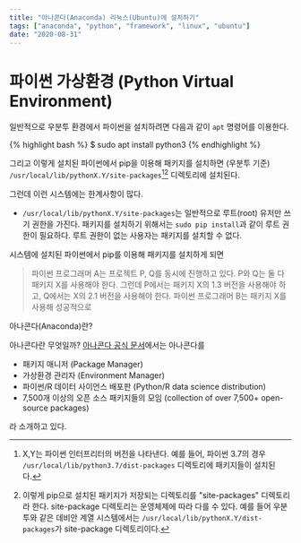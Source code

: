 ```yaml
---
title: "아나콘다(Anaconda) 리눅스(Ubuntu)에 설치하기"
tags: ["anaconda", "python", "framework", "linux", "ubuntu"]
date: "2020-08-31"
---
```


# 파이썬 가상환경 (Python Virtual Environment)

일반적으로 우분투 환경에서 파이썬을 설치하려면 다음과 같이 `apt` 명령어를 이용한다.

{% highlight bash %}
$ sudo apt install python3
{% endhighlight %}

그리고 이렇게 설치된 파이썬에서 pip을 이용해 패키지를 설치하면 (우분투 기준) `/usr/local/lib/pythonX.Y/site-packages`[^1][^2] 디렉토리에 설치된다.

[^1]: X,Y는 파이썬 인터프리터의 버전을 나타낸다. 예를 들어, 파이썬 3.7의 경우 `/usr/local/lib/python3.7/dist-packages` 디렉토리에 패키지들이 설치된다.
[^2]: 이렇게 pip으로 설치된 패키지가 저장되는 디렉토리를 "site-packages" 디렉토리라 한다. site-package 디렉토리는 운영체제에 따라 다를 수 있다. 예를 들어 우분투와 같은 데비안 계열 시스템에서는 `/usr/local/lib/pythonX.Y/dist-packages`가 site-package 디렉토리이다. 

그런데 이런 시스템에는 한계사항이 많다.

- `/usr/local/lib/pythonX.Y/site-packages`는 일반적으로 루트(root) 유저만 쓰기 권한을 가진다. 패키지를 설치하기 위해서는 `sudo pip install`과 같이 루트 권한이 필요하다. 루트 권한이 없는 사용자는 패키지를 설치할 수 없다.


시스템에 설치된 파이썬에서 pip를 이용해 패키지를 설치하게 되면                                                  

> 파이썬 프로그래머 A는 프로젝트 P, Q를 동시에 진행하고 있다. P와 Q는 둘 다 패키지 X를 사용해야 한다. 그런데 P에서는 패키지 X의 1.3 버전을 사용해야 하고, Q에서는 X의 2.1 버전을 사용해야 한다.
> 파이썬 프로그래머 B는 패키지 X를 사용해 성공적으로 


아나콘다(Anaconda)란?

아나콘다란 무엇일까? [아나콘다 공식 문서](https://docs.anaconda.com/anaconda/)에서는 아나콘다를

- 패키지 매니저 (Package Manager)
- 가상환경 관리자 (Environment Manager)
- 파이썬/R 데이터 사이언스 배포판 (Python/R data science distribution)
- 7,500개 이상의 오픈 소스 패키지들의 모임 (collection of over 7,500+ open-source packages)

라 소개하고 있다. 